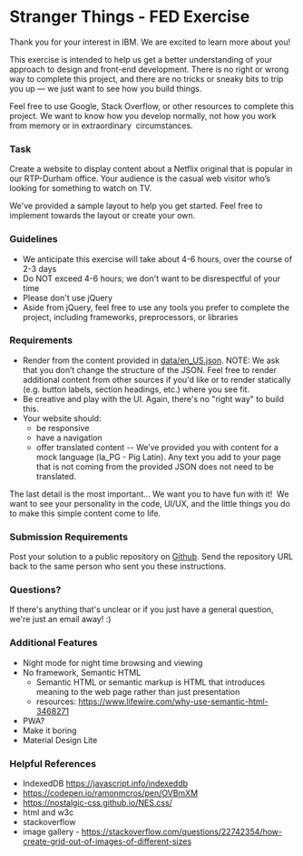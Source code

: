 # Stranger Things - FED Exercise

Thank you for your interest in IBM. We are excited to learn more about you!

This exercise is intended to help us get a better understanding of your approach to design and front-end development. There is no right or wrong way to complete this project, and there are no tricks or sneaky bits to trip you up — we just want to see how you build things.

Feel free to use Google, Stack Overflow, or other resources to complete this project. We want to know how you develop normally, not how you work from memory or in extraordinary  circumstances.

### Task
Create a website to display content about a Netflix original that is popular in our RTP-Durham office. Your audience is the casual web visitor who’s looking for something to watch on TV.

We've provided a sample layout to help you get started. Feel free to implement towards the layout or create your own.

### Guidelines
 - We anticipate this exercise will take about 4-6 hours, over the course of 2-3 days
 - Do NOT exceed 4-6 hours; we don't want to be disrespectful of your time
 - Please don't use jQuery
 - Aside from jQuery, feel free to use any tools you prefer to complete the project, including frameworks, preprocessors, or libraries

### Requirements
 - Render from the content provided in [data/en_US.json](./data/en_US.json).  NOTE: We ask that you don’t change the structure of the JSON. Feel free to render additional content from other sources if you'd like or to render statically (e.g. button labels, section headings, etc.) where you see fit.
 - Be creative and play with the UI. Again, there's no "right way" to build this.
 - Your website should:
    - be responsive
    - have a navigation
    - offer translated content -- We’ve provided you with content for a mock language (la_PG - Pig Latin). Any text you add to your page that is not coming from the provided JSON does not need to be translated.

The last detail is the most important... We want you to have fun with it!  We want to see your personality in the code, UI/UX, and the little things you do to make this simple content come to life.

### Submission Requirements
Post your solution to a public repository on [Github](https://github.com/). Send the repository URL back to the same person who sent you these instructions.

### Questions?
If there's anything that's unclear or if you just have a general question, we're just an email away! :)



### Additional Features
- Night mode for night time browsing and viewing
- No framework, Semantic HTML
	- Semantic HTML or semantic markup is HTML that introduces meaning to the web page rather than just presentation
	- resources: https://www.lifewire.com/why-use-semantic-html-3468271
- PWA?
- Make it boring
- Material Design Lite



### Helpful References
- IndexedDB https://javascript.info/indexeddb
- https://codepen.io/ramonmcros/pen/OVBmXM
- https://nostalgic-css.github.io/NES.css/
- html and w3c
- stackoverflow
- image gallery - https://stackoverflow.com/questions/22742354/how-create-grid-out-of-images-of-different-sizes